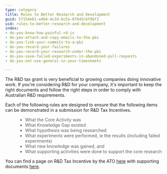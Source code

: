 ```yaml
---
type: category
title: Rules to Better Research and Development
guid: 57154eb1-e4b4-4c24-bc5a-07645cbfdbf2
uid: rules-to-better-research-and-development
index:
- do-you-know-how-painful-rd-is
- do-you-attach-and-copy-emails-to-the-pbi
- do-you-link-your-commits-to-a-pbi
- do-you-record-your-failures
- do-you-record-your-research-under-the-pbi
- do-you-save-failed-experiments-in-abandoned-pull-requests
- do-you-not-use-general-in-your-timesheets

---
```

<p>​​​The R&amp;D tax grant is very beneficial to growing companies doing innovative work. If you're considering R&amp;D for your company, it's important to keep the right documents and follow the right steps in order to comply&#160;with Australian R&amp;D requirements.<br></p><p>Each of the following rules are designed to ensure that the following items can be demonstrated in a submission for R&amp;D Tax Incentives.​</p><blockquote style="margin&#58;0px 0px 0px 40px;border&#58;none;padding&#58;0px;"><ul><li>​What the Core Activity was</li><li>What Knowledge Gap existed</li><li>What hypothesis was being researched</li><li>What experiments were performed, ie the results (including failed experiments)</li><li>What new knowledge was gained, and<br></li><li>What supporting activities were done to support the core research<br></li></ul></blockquote><p></p><p>You can find a page on R&amp;D Tax Incentive by the ATO <a href="https&#58;//www.ato.gov.au/Business/Research-and-development-tax-incentive/">here​</a>&#160;with supporting documents <a href="https&#58;//www.business.gov.au/assistance/research-and-development-tax-incentive/guidance-and-information/sector-guidance/software-development">here</a>.<br></p>


